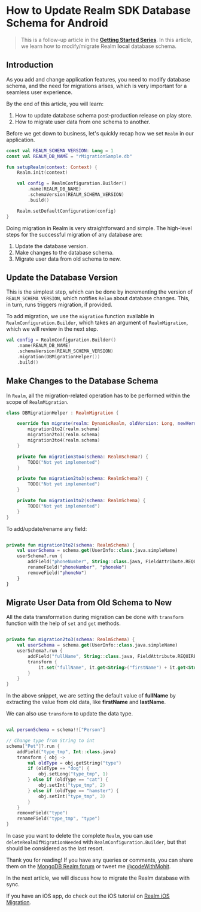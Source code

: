 # How to Update Realm SDK Database Schema for Android

> This is a follow-up article in the **[Getting Started Series](https://www.mongodb.com/developer/how-to/introduction-realm-sdk-android/)**.
> In this article, we learn how to modify/migrate Realm **local** database schema.

## Introduction

As you add and change application features, you need to modify database schema, and the need for
migrations arises, which is very important for a seamless user experience.

By the end of this article, you will learn:

1. How to update database schema post-production release on play store.
2. How to migrate user data from one schema to another.

Before we get down to business, let's quickly recap how we set `Realm` in our application.

```kotlin
const val REALM_SCHEMA_VERSION: Long = 1
const val REALM_DB_NAME = "rMigrationSample.db"

fun setupRealm(context: Context) {
    Realm.init(context)

    val config = RealmConfiguration.Builder()
        .name(REALM_DB_NAME)
        .schemaVersion(REALM_SCHEMA_VERSION)
        .build()

    Realm.setDefaultConfiguration(config)
}
```

Doing migration in Realm is very straightforward and simple. The high-level steps for the successful
migration of any database are:

1. Update the database version.
2. Make changes to the database schema.
3. Migrate user data from old schema to new.

## Update the Database Version

This is the simplest step, which can be done by incrementing the version of
`REALM_SCHEMA_VERSION`, which notifies `Relam` about database changes. This, in turn, runs triggers
migration, if provided.

To add migration, we use the `migration` function available in `RealmConfiguration.Builder`, which
takes an argument of `RealmMigration`, which we will review in the next step.

```kotlin
val config = RealmConfiguration.Builder()
    .name(REALM_DB_NAME)
    .schemaVersion(REALM_SCHEMA_VERSION)
    .migration(DBMigrationHelper())
    .build()
```

## Make Changes to the Database Schema

In `Realm`, all the migration-related operation has to be performed within the scope
of `RealmMigration`.

```kotlin
class DBMigrationHelper : RealmMigration {

    override fun migrate(realm: DynamicRealm, oldVersion: Long, newVersion: Long) {
        migration1to2(realm.schema)
        migration2to3(realm.schema)
        migration3to4(realm.schema)
    }

    private fun migration3to4(schema: RealmSchema?) {
        TODO("Not yet implemented")
    }

    private fun migration2to3(schema: RealmSchema?) {
        TODO("Not yet implemented")
    }

    private fun migration1to2(schema: RealmSchema) {
        TODO("Not yet implemented")
    }
}
```

To add/update/rename any field:

```kotlin

private fun migration1to2(schema: RealmSchema) {
    val userSchema = schema.get(UserInfo::class.java.simpleName)
    userSchema?.run {
        addField("phoneNumber", String::class.java, FieldAttribute.REQUIRED)
        renameField("phoneNumber", "phoneNo")
        removeField("phoneNo")
    }
}
```

## Migrate User Data from Old Schema to New

All the data transformation during migration can be done with `transform` function with the help
of `set` and `get` methods.

```kotlin

private fun migration2to3(schema: RealmSchema) {
    val userSchema = schema.get(UserInfo::class.java.simpleName)
    userSchema?.run {
        addField("fullName", String::class.java, FieldAttribute.REQUIRED)
        transform {
            it.set("fullName", it.get<String>("firstName") + it.get<String>("lastName"))
        }
    }
}
```

In the above snippet, we are setting the default value of **fullName** by extracting the value from
old data, like **firstName** and **lastName**.

We can also use `transform` to update the data type.

```kotlin

val personSchema = schema!!["Person"]

// Change type from String to int
schema["Pet"]?.run {
    addField("type_tmp", Int::class.java)
    transform { obj ->
        val oldType = obj.getString("type")
        if (oldType == "dog") {
            obj.setLong("type_tmp", 1)
        } else if (oldType == "cat") {
            obj.setInt("type_tmp", 2)
        } else if (oldType == "hamster") {
            obj.setInt("type_tmp", 3)
        }
    }
    removeField("type")
    renameField("type_tmp", "type")
}
```

In case you want to delete the complete `Realm`, you can use `deleteRealmIfMigrationNeeded` with
`RealmConfiguration.Builder`, but that should be considered as the last resort.

Thank you for reading! If you have any queries or comments, you can share them on
the [MongoDB Realm forum](https://www.mongodb.com/community/forums/c/realm/9) or tweet
me [@codeWithMohit](http://twitter.com/codeWithMohit).

In the next article, we will discuss how to migrate the Realm database with sync.

If you have an iOS app, do check out the iOS tutorial
on [Realm iOS Migration](https://www.mongodb.com/developer/how-to/realm-schema-migration/). 
